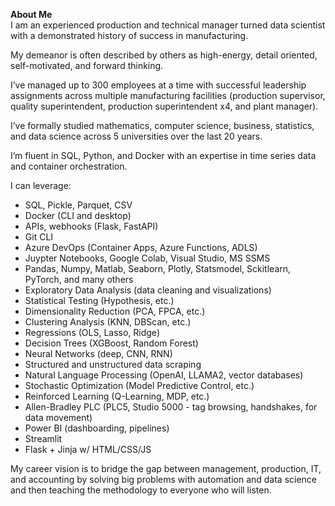 <b>About Me</b><br>
I am an experienced production and technical manager turned data scientist with a demonstrated history of success in manufacturing.

My demeanor is often described by others as high-energy, detail oriented, self-motivated, and forward thinking.

I’ve managed up to 300 employees at a time with successful leadership assignments across multiple manufacturing facilities (production supervisor, quality superintendent, production superintendent x4, and plant manager).

I’ve formally studied mathematics, computer science, business, statistics, and data science across 5 universities over the last 20 years.

I’m fluent in SQL, Python, and Docker with an expertise in time series data and container orchestration.    

I can leverage:
- SQL, Pickle, Parquet, CSV
- Docker (CLI and desktop) 
- APIs, webhooks (Flask, FastAPI)
- Git CLI
- Azure DevOps (Container Apps, Azure Functions, ADLS)
- Juypter Notebooks, Google Colab, Visual Studio, MS SSMS
- Pandas, Numpy, Matlab, Seaborn, Plotly, Statsmodel, Sckitlearn, PyTorch, and many others
- Exploratory Data Analysis (data cleaning and visualizations) 
- Statistical Testing (Hypothesis, etc.)
- Dimensionality Reduction (PCA, FPCA, etc.) 
- Clustering Analysis (KNN, DBScan, etc.)
- Regressions (OLS, Lasso, Ridge)
- Decision Trees (XGBoost, Random Forest)
- Neural Networks (deep, CNN, RNN)
- Structured and unstructured data scraping 
- Natural Language Processing (OpenAI, LLAMA2, vector databases)
- Stochastic Optimization (Model Predictive Control, etc.)
- Reinforced Learning (Q-Learning, MDP, etc.) 
- Allen-Bradley PLC (PLC5, Studio 5000 - tag browsing, handshakes, for data movement) 
- Power BI (dashboarding, pipelines)
- Streamlit
- Flask + Jinja w/ HTML/CSS/JS

My career vision is to bridge the gap between management, production, IT, and accounting by solving big problems with automation and data science and then teaching the methodology to everyone who will listen.
